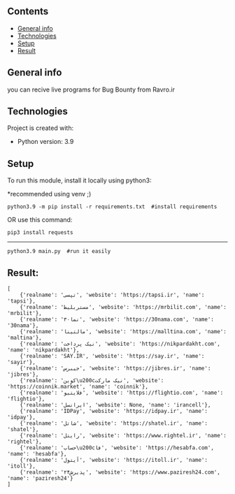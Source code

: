 ## Contents
* [General info](#general-info)
* [Technologies](#technologies)
* [Setup](#setup)
* [Result](#result)

## General info
you can recive live programs for Bug Bounty from Ravro.ir
	
## Technologies
Project is created with:
* Python version: 3.9
	
## Setup
To run this module, install it locally using python3:

*recommended using venv ;)

```
python3.9 -m pip install -r requirements.txt  #install requirements
```
OR use this command:
```
pip3 install requests
```
-----------------------------------------------------------------------
```
python3.9 main.py  #run it easily
```


## Result:
```
[
    {'realname': 'تپسی', 'website': 'https://tapsi.ir', 'name': 'tapsi'},
    {'realname': 'مستربلیط', 'website': 'https://mrbilit.com', 'name': 'mrbilit'},
    {'realname': '۳۰نما', 'website': 'https://30nama.com', 'name': '30nama'},
    {'realname': 'مالتینا', 'website': 'https://malltina.com', 'name': 'maltina'},
    {'realname': 'نیک پرداخت', 'website': 'https://nikpardakht.com', 'name': 'nikpardakht'},
    {'realname': 'SAY.IR', 'website': 'https://say.ir', 'name': 'sayir'},
    {'realname': 'جیبرس', 'website': 'https://jibres.ir', 'name': 'jibres'},
    {'realname': 'کوین\u200cنیک مارکت', 'website': 'https://coinnik.market', 'name': 'coinnik'},
    {'realname': 'فلایتیو', 'website': 'https://flightio.com', 'name': 'flightio'},
    {'realname': 'ایرانسل', 'website': None, 'name': 'irancell'},
    {'realname': 'IDPay', 'website': 'https://idpay.ir', 'name': 'idpay'},
    {'realname': 'شاتل', 'website': 'https://shatel.ir', 'name': 'shatel'},
    {'realname': 'رایتل', 'website': 'https://www.rightel.ir', 'name': 'rightel'},
    {'realname': 'حساب\u200cفا', 'website': 'https://hesabfa.com', 'name': 'hesabfa'},
    {'realname': 'آیتول', 'website': 'https://itoll.ir', 'name': 'itoll'},
    {'realname': 'پذیرش۲۴', 'website': 'https://www.paziresh24.com', 'name': 'paziresh24'}
]
```
